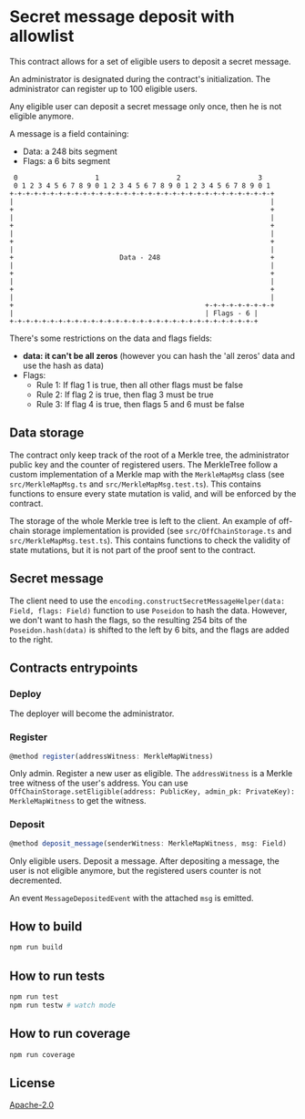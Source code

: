 # Secret message deposit with allowlist

This contract allows for a set of eligible users to deposit a secret message.

An administrator is designated during the contract's initialization.
The administrator can register up to 100 eligible users.

Any eligible user can deposit a secret message only once, then he is not eligible anymore.

A message is a field containing:

- Data: a 248 bits segment
- Flags: a 6 bits segment

```
 0                   1                   2                   3
 0 1 2 3 4 5 6 7 8 9 0 1 2 3 4 5 6 7 8 9 0 1 2 3 4 5 6 7 8 9 0 1
+-+-+-+-+-+-+-+-+-+-+-+-+-+-+-+-+-+-+-+-+-+-+-+-+-+-+-+-+-+-+-+-+
|                                                               |
+                                                               +
|                                                               |
+                                                               +
|                                                               |
+                                                               +
|                                                               |
+                          Data - 248                           +
|                                                               |
+                                                               +
|                                                               |
+                                                               +
|                                                               |
+                                               +-+-+-+-+-+-+-+-+
|                                               | Flags - 6 |
+-+-+-+-+-+-+-+-+-+-+-+-+-+-+-+-+-+-+-+-+-+-+-+-+-+-+-+-+-+-+
```

There's some restrictions on the data and flags fields:

- **data: it can't be all zeros** (however you can hash the 'all zeros' data and use the hash as data)
- Flags:
  - Rule 1: If flag 1 is true, then all other flags must be false
  - Rule 2: If flag 2 is true, then flag 3 must be true
  - Rule 3: If flag 4 is true, then flags 5 and 6 must be false

## Data storage

The contract only keep track of the root of a Merkle tree, the administrator public key and the counter of registered users.
The MerkleTree follow a custom implementation of a Merkle map with the `MerkleMapMsg` class (see `src/MerkleMapMsg.ts` and `src/MerkleMapMsg.test.ts`).
This contains functions to ensure every state mutation is valid, and will be enforced by the contract.

The storage of the whole Merkle tree is left to the client.
An example of off-chain storage implementation is provided (see `src/OffChainStorage.ts` and `src/MerkleMapMsg.test.ts`).
This contains functions to check the validity of state mutations, but it is not part of the proof sent to the contract.

## Secret message

The client need to use the `encoding.constructSecretMessageHelper(data: Field, flags: Field)` function to use `Poseidon` to hash the data.
However, we don't want to hash the flags, so the resulting 254 bits of the `Poseidon.hash(data)` is shifted to the left by 6 bits, and the flags are added to the right.

## Contracts entrypoints

### Deploy

The deployer will become the administrator.

### Register

```ts
@method register(addressWitness: MerkleMapWitness)
```

Only admin. Register a new user as eligible.
The `addressWitness` is a Merkle tree witness of the user's address.
You can use `OffChainStorage.setEligible(address: PublicKey, admin_pk: PrivateKey): MerkleMapWitness` to get the witness.

### Deposit

```ts
@method deposit_message(senderWitness: MerkleMapWitness, msg: Field)
```

Only eligible users. Deposit a message.
After depositing a message, the user is not eligible anymore, but the registered users counter is not decremented.

An event `MessageDepositedEvent` with the attached `msg` is emitted.

## How to build

```sh
npm run build
```

## How to run tests

```sh
npm run test
npm run testw # watch mode
```

## How to run coverage

```sh
npm run coverage
```

## License

[Apache-2.0](LICENSE)
